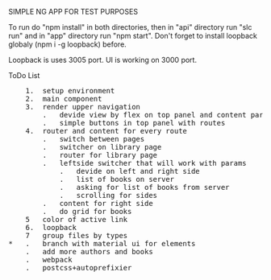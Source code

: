 SIMPLE NG APP FOR TEST PURPOSES

To run do "npm install" in both directories, then in "api" directory run "slc run" and in "app" directory run "npm start".
Don't forget to install loopback globaly (npm i -g loopback) before.

Loopback is uses 3005 port.
UI is working on 3000 port.

ToDo List
<pre>
	1.	setup environment
	2. 	main component
	3.	render upper navigation
		.	devide view by flex on top panel and content part
		.	simple buttons in top panel with routes
	4. 	router and content for every route
		.	switch between pages
		.	switcher on library page
		. 	router for library page
		.	leftside switcher that will work with params
			.	devide on left and right side
			.	list of books on server
			.	asking for list of books from server
			.	scrolling for sides
		.	content for right side
		.	do grid for books
	5	color of active link
	6.	loopback
	7	group files by types
*	.	branch with material ui for elements
	.	add more authors and books
	.	webpack
	.	postcss+autoprefixier
</pre>
